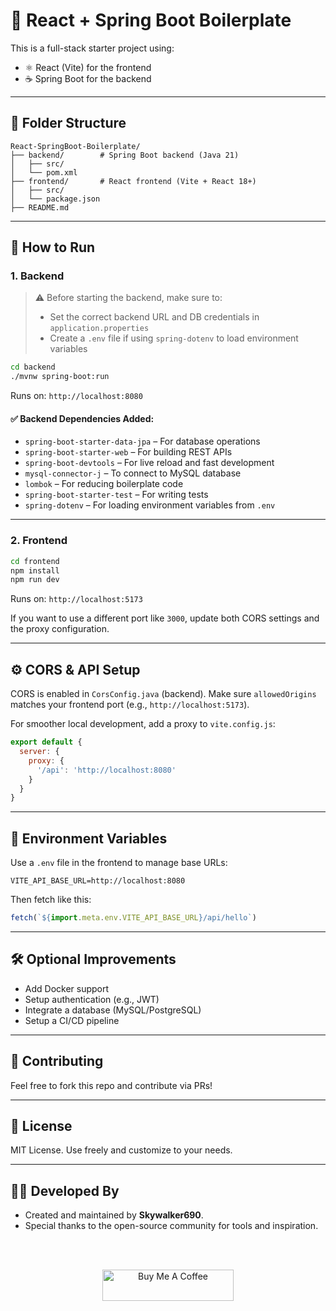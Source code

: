 # 💪 React + Spring Boot Boilerplate

This is a full-stack starter project using:

* ⚛️ React (Vite) for the frontend
* ☕ Spring Boot for the backend

---

## 📁 Folder Structure

```
React-SpringBoot-Boilerplate/
├── backend/        # Spring Boot backend (Java 21)
│   ├── src/
│   └── pom.xml
├── frontend/       # React frontend (Vite + React 18+)
│   ├── src/
│   └── package.json
├── README.md
```

---

## 🚀 How to Run

### 1. Backend

> ⚠️ Before starting the backend, make sure to:
>
> * Set the correct backend URL and DB credentials in `application.properties`
> * Create a `.env` file if using `spring-dotenv` to load environment variables

```bash
cd backend
./mvnw spring-boot:run
```

Runs on: `http://localhost:8080`

#### ✅ Backend Dependencies Added:

* `spring-boot-starter-data-jpa` – For database operations
* `spring-boot-starter-web` – For building REST APIs
* `spring-boot-devtools` – For live reload and fast development
* `mysql-connector-j` – To connect to MySQL database
* `lombok` – For reducing boilerplate code
* `spring-boot-starter-test` – For writing tests
* `spring-dotenv` – For loading environment variables from `.env`

---

### 2. Frontend

```bash
cd frontend
npm install
npm run dev
```

Runs on: `http://localhost:5173`

If you want to use a different port like `3000`, update both CORS settings and the proxy configuration.

---

## ⚙️ CORS & API Setup

CORS is enabled in `CorsConfig.java` (backend).
Make sure `allowedOrigins` matches your frontend port (e.g., `http://localhost:5173`).

For smoother local development, add a proxy to `vite.config.js`:

```js
export default {
  server: {
    proxy: {
      '/api': 'http://localhost:8080'
    }
  }
}
```

---

## 🔁 Environment Variables

Use a `.env` file in the frontend to manage base URLs:

```env
VITE_API_BASE_URL=http://localhost:8080
```

Then fetch like this:

```js
fetch(`${import.meta.env.VITE_API_BASE_URL}/api/hello`)
```

---

## 🛠 Optional Improvements

* Add Docker support
* Setup authentication (e.g., JWT)
* Integrate a database (MySQL/PostgreSQL)
* Setup a CI/CD pipeline

---

## 🤝 Contributing

Feel free to fork this repo and contribute via PRs!

---

## 📄 License

MIT License. Use freely and customize to your needs.

---

## 👨‍💻 Developed By

* Created and maintained by **Skywalker690**.
* Special thanks to the open-source community for tools and inspiration.

<div align="center">
  <br/><br/>
  <p>
    <a href="https://buymeacoffee.com/skywalker690">
      <img src="https://cdn.buymeacoffee.com/buttons/v2/default-yellow.png" height="50" width="210" alt="Buy Me A Coffee" />
    </a>
  </p>
</div>
